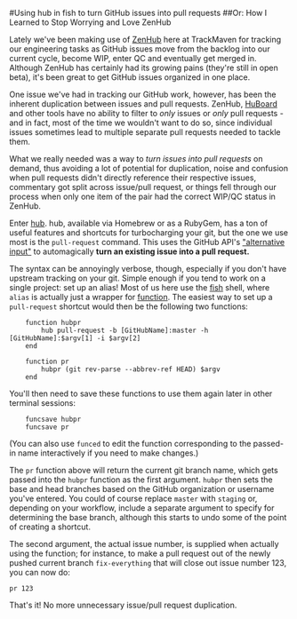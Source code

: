#Using hub in fish to turn GitHub issues into pull requests
##Or: How I Learned to Stop Worrying and Love ZenHub

Lately we've been making use of [ZenHub](https://www.zenhub.io/) here at TrackMaven for tracking our engineering tasks as GitHub issues move from the backlog into our current cycle, become WIP, enter QC and eventually get merged in. Although ZenHub has certainly had its growing pains (they're still in open beta), it's been great to get GitHub issues organized in one place.

One issue we've had in tracking our GitHub work, however, has been the inherent duplication between issues and pull requests. ZenHub, [HuBoard](https://huboard.com/) and other tools have no ability to filter to *only* issues or *only* pull requests - and in fact, most of the time we wouldn't want to do so, since individual issues sometimes lead to multiple separate pull requests needed to tackle them.

What we really needed was a way to *turn issues into pull requests* on demand, thus avoiding a lot of potential for duplication, noise and confusion when pull requests didn't directly reference their respective issues, commentary got split across issue/pull request, or things fell through our process when only one item of the pair had the correct WIP/QC status in ZenHub.

Enter [hub](https://github.com/github/hub). hub, available via Homebrew or as a RubyGem, has a ton of useful features and shortcuts for turbocharging your git, but the one we use most is the `pull-request` command. This uses the GitHub API's ["alternative input"](https://developer.github.com/v3/pulls/#alternative-input) to automagically **turn an existing issue into a pull request.**

The syntax can be annoyingly verbose, though, especially if you don't have upstream tracking on your git. Simple enough if you tend to work on a single project: set up an alias! Most of us here use the [fish](http://fishshell.com/) shell, where `alias` is actually just a wrapper for [function](http://ridiculousfish.com/shell/user_doc/html/commands.html#function). The easiest way to set up a `pull-request` shortcut would then be the following two functions:

```fish
    function hubpr
        hub pull-request -b [GitHubName]:master -h [GitHubName]:$argv[1] -i $argv[2]
    end

    function pr
        hubpr (git rev-parse --abbrev-ref HEAD) $argv
    end
```

You'll then need to save these functions to use them again later in other terminal sessions:

```fish
    funcsave hubpr
    funcsave pr
```

(You can also use `funced` to edit the function corresponding to the passed-in name interactively if you need to make changes.)

The `pr` function above will return the current git branch name, which gets passed into the `hubpr` function as the first argument. `hubpr` then sets the base and head branches based on the GitHub organization or username you've entered. You could of course replace `master` with `staging` or, depending on your workflow, include a separate argument to specify for determining the base branch, although this starts to undo some of the point of creating a shortcut.

The second argument, the actual issue number, is supplied when actually using the function; for instance, to make a pull request out of the newly pushed current branch `fix-everything` that will close out issue number 123, you can now do:

    pr 123

That's it! No more unnecessary issue/pull request duplication.
